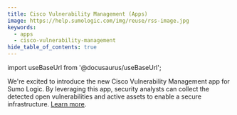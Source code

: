 ```yaml
---
title: Cisco Vulnerability Management (Apps)
image: https://help.sumologic.com/img/reuse/rss-image.jpg
keywords:
  - apps
  - cisco-vulnerability-management
hide_table_of_contents: true    
---
```


import useBaseUrl from '@docusaurus/useBaseUrl';

We're excited to introduce the new Cisco Vulnerability Management app for Sumo Logic. By leveraging this app, security analysts can collect the detected open vulnerabilities and active assets to enable a secure infrastructure. [Learn more](/docs/integrations/saas-cloud/cisco-vulnerability-management).
